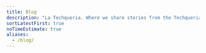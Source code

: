 ```yaml
---
title: Blog
description: "La Techqueria. Where we share stories from the Techqueria community."
sortLatestFirst: true
noTimeEstimate: true
aliases:
  - /blog/
---
```

